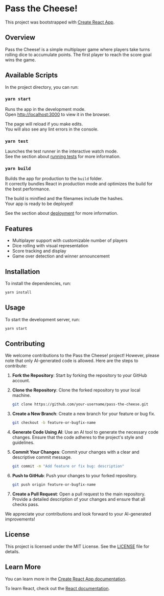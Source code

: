 # Pass the Cheese!

This project was bootstrapped with [Create React App](https://github.com/facebook/create-react-app).

## Overview

Pass the Cheese! is a simple multiplayer game where players take turns rolling dice to accumulate points. The first player to reach the score goal wins the game.

## Available Scripts

In the project directory, you can run:

### `yarn start`

Runs the app in the development mode.\
Open [http://localhost:3000](http://localhost:3000) to view it in the browser.

The page will reload if you make edits.\
You will also see any lint errors in the console.

### `yarn test`

Launches the test runner in the interactive watch mode.\
See the section about [running tests](https://facebook.github.io/create-react-app/docs/running-tests) for more information.

### `yarn build`

Builds the app for production to the `build` folder.\
It correctly bundles React in production mode and optimizes the build for the best performance.

The build is minified and the filenames include the hashes.\
Your app is ready to be deployed!

See the section about [deployment](https://facebook.github.io/create-react-app/docs/deployment) for more information.

## Features

- Multiplayer support with customizable number of players
- Dice rolling with visual representation
- Score tracking and display
- Game over detection and winner announcement

## Installation

To install the dependencies, run:

```bash
yarn install
```

## Usage

To start the development server, run:

```bash
yarn start
```

## Contributing

We welcome contributions to the Pass the Cheese! project! However, please note that only AI-generated code is allowed. Here are the steps to contribute:

1. **Fork the Repository**: Start by forking the repository to your GitHub account.

2. **Clone the Repository**: Clone the forked repository to your local machine.

   ```bash
   git clone https://github.com/your-username/pass-the-cheese.git
   ```

3. **Create a New Branch**: Create a new branch for your feature or bug fix.

   ```bash
   git checkout -b feature-or-bugfix-name
   ```

4. **Generate Code Using AI**: Use an AI tool to generate the necessary code changes. Ensure that the code adheres to the project's style and guidelines.

5. **Commit Your Changes**: Commit your changes with a clear and descriptive commit message.

   ```bash
   git commit -m "Add feature or fix bug: description"
   ```

6. **Push to GitHub**: Push your changes to your forked repository.

   ```bash
   git push origin feature-or-bugfix-name
   ```

7. **Create a Pull Request**: Open a pull request to the main repository. Provide a detailed description of your changes and ensure that all checks pass.

We appreciate your contributions and look forward to your AI-generated improvements!

## License

This project is licensed under the MIT License. See the [LICENSE](./LICENSE) file for details.

## Learn More

You can learn more in the [Create React App documentation](https://facebook.github.io/create-react-app/docs/getting-started).

To learn React, check out the [React documentation](https://reactjs.org/).
